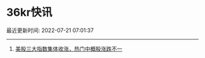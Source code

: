 # 36kr快讯

最近更新时间: 2022-07-21 07:01:37

--- 
1. [美股三大指数集体收涨，热门中概股涨跌不一](https://36kr.com/newsflashes/1836417578378243) 
